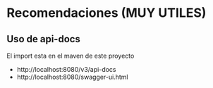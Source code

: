 # Recomendaciones (MUY UTILES)
## Uso de api-docs

 El import esta en el maven de este proyecto
- http://localhost:8080/v3/api-docs
- http://localhost:8080/swagger-ui.html

